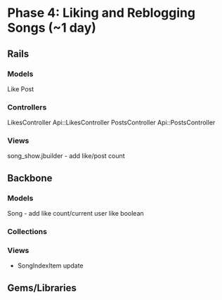 # Phase 4: Liking and Reblogging Songs (~1 day)

## Rails
### Models
Like
Post

### Controllers
LikesController
Api::LikesController
PostsController
Api::PostsController

### Views
song_show.jbuilder - add like/post count

## Backbone
### Models
Song - add like count/current user like boolean

### Collections

### Views
* SongIndexItem update

## Gems/Libraries
